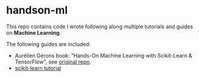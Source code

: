 # handson-ml

This repo contains code I wrote following along multiple tutorials and guides on **Machine Learning**.

The following guides are included:
* Aurélien Gérons book: "Hands-On Machine Learning with Scikit-Learn &amp; TensorFlow", see [original repo](https://github.com/ageron/handson-ml).
* [scikit-learn tutorial](https://sklearn.org/tutorial/index.html)